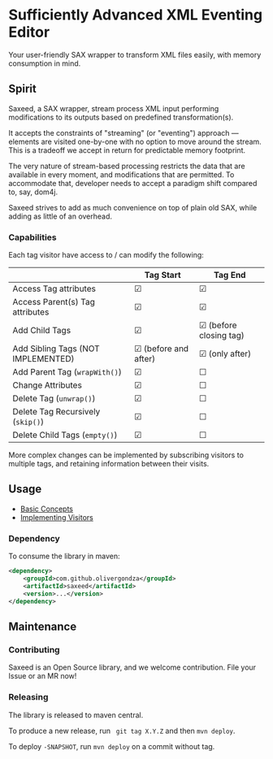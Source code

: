 # Sufficiently Advanced XML Eventing Editor

Your user-friendly SAX wrapper to transform XML files easily, with memory consumption in mind.

## Spirit

Saxeed, a SAX wrapper, stream process XML input performing modifications to its outputs based on predefined transformation(s).

It accepts the constraints of "streaming" (or "eventing") approach — elements are visited one-by-one with no option to move around the stream.
This is a tradeoff we accept in return for predictable memory footprint.

The very nature of stream-based processing restricts the data that are available in every moment, and modifications that are permitted.
To accommodate that, developer needs to accept a paradigm shift compared to, say, dom4j.

Saxeed strives to add as much convenience on top of plain old SAX, while adding as little of an overhead.

### Capabilities

Each tag visitor have access to / can modify the following: 

|                                    | Tag Start              | Tag End                |
|------------------------------------|------------------------|------------------------|
| Access Tag attributes              | ☑                      | ☑                      |
| Access Parent(s) Tag attributes    | ☑                      | ☑                      |
| Add Child Tags                     | ☑                      | ☑ (before closing tag) |
| Add Sibling Tags (NOT IMPLEMENTED) | ☑ (before and after)   | ☑ (only after)         |
| Add Parent Tag (`wrapWith()`)      | ☑                      | ☐                      |
| Change Attributes                  | ☑                      | ☐                      |
| Delete Tag (`unwrap()`)            | ☑                      | ☐                      |
| Delete Tag Recursively (`skip()`)  | ☑                      | ☐                      |
| Delete Child Tags (`empty()`)           | ☑                      | ☐                      |

More complex changes can be implemented by subscribing visitors to multiple tags, and retaining information between their visits.  

## Usage

- [Basic Concepts](./docs/BASICS.md)
- [Implementing Visitors](./docs/VISITORS.md)

### Dependency

To consume the library in maven:

```xml
<dependency>
    <groupId>com.github.olivergondza</groupId>
    <artifactId>saxeed</artifactId>
    <version>...</version>
</dependency>
```

## Maintenance

### Contributing

Saxeed is an Open Source library, and we welcome contribution. File your Issue or an MR now!

### Releasing

The library is released to maven central.

To produce a new release, run ` git tag X.Y.Z` and then `mvn deploy`.

To deploy `-SNAPSHOT`, run `mvn deploy` on a commit without tag.

